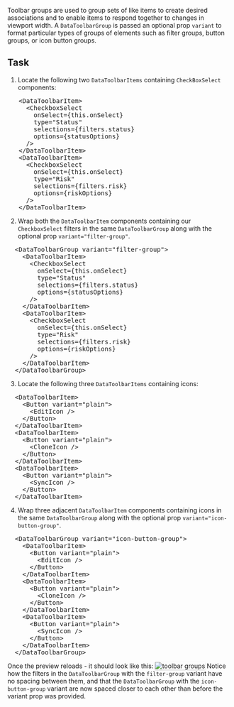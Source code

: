 Toolbar groups are used to group sets of like items to create desired associations and to enable items to respond together to changes in viewport width. A `DataToolbarGroup` is passed an optional prop `variant` to format particular types of groups of elements such as filter groups, button groups, or icon button groups.

## Task
1) Locate the following two `DataToolbarItems` containing `CheckBoxSelect` components:
<pre class="file">
   &lt;DataToolbarItem&gt;
     &lt;CheckboxSelect
       onSelect={this.onSelect}
       type=&quot;Status&quot;
       selections={filters.status}
       options={statusOptions}
     /&gt;
   &lt;/DataToolbarItem&gt;
   &lt;DataToolbarItem&gt;
     &lt;CheckboxSelect
       onSelect={this.onSelect}
       type=&quot;Risk&quot;
       selections={filters.risk}
       options={riskOptions}
     /&gt;
   &lt;/DataToolbarItem&gt;
</pre>

2) Wrap both the `DataToolbarItem` components containing our `CheckboxSelect` filters in the same `DataToolbarGroup` along with the optional prop `variant="filter-group"`.

<pre class="file" data-target="clipboard">
  &lt;DataToolbarGroup variant=&quot;filter-group&quot;&gt;
    &lt;DataToolbarItem&gt;
      &lt;CheckboxSelect
        onSelect={this.onSelect}
        type=&quot;Status&quot;
        selections={filters.status}
        options={statusOptions}
      /&gt;
    &lt;/DataToolbarItem&gt;
    &lt;DataToolbarItem&gt;
      &lt;CheckboxSelect
        onSelect={this.onSelect}
        type=&quot;Risk&quot;
        selections={filters.risk}
        options={riskOptions}
      /&gt;
    &lt;/DataToolbarItem&gt;
  &lt;/DataToolbarGroup&gt;
</pre>

3) Locate the following three `DataToolbarItems` containing icons:
<pre class="file">
  &lt;DataToolbarItem&gt;
    &lt;Button variant=&quot;plain&quot;&gt;
      &lt;EditIcon /&gt;
    &lt;/Button&gt;
  &lt;/DataToolbarItem&gt;
  &lt;DataToolbarItem&gt;
    &lt;Button variant=&quot;plain&quot;&gt;
      &lt;CloneIcon /&gt;
    &lt;/Button&gt;
  &lt;/DataToolbarItem&gt;
  &lt;DataToolbarItem&gt;
    &lt;Button variant=&quot;plain&quot;&gt;
      &lt;SyncIcon /&gt;
    &lt;/Button&gt;
  &lt;/DataToolbarItem&gt;
</pre>

4) Wrap three adjacent `DataToolbarItem` components containing icons in the same `DataToolbarGroup` along with the optional prop `variant="icon-button-group"`.

<pre class="file" data-target="clipboard">
  &lt;DataToolbarGroup variant=&quot;icon-button-group&quot;&gt;
    &lt;DataToolbarItem&gt;
      &lt;Button variant=&quot;plain&quot;&gt;
        &lt;EditIcon /&gt;
      &lt;/Button&gt;
    &lt;/DataToolbarItem&gt;
    &lt;DataToolbarItem&gt;
      &lt;Button variant=&quot;plain&quot;&gt;
        &lt;CloneIcon /&gt;
      &lt;/Button&gt;
    &lt;/DataToolbarItem&gt;
    &lt;DataToolbarItem&gt;
      &lt;Button variant=&quot;plain&quot;&gt;
        &lt;SyncIcon /&gt;
      &lt;/Button&gt;
    &lt;/DataToolbarItem&gt;
  &lt;/DataToolbarGroup&gt;
</pre>


Once the preview reloads - it should look like this:
<img src="toolbar-filter/assets/toolbar-groups.png" alt="toolbar groups" style="box-shadow: rgba(3, 3, 3, 0.2) 0px 1.25px 2.5px 0px;" />
Notice how the filters in the `DataToolbarGroup` with the `filter-group` variant have no spacing between them, and that the `DataToolbarGroup` with the `icon-button-group` variant are now spaced closer to each other than before the variant prop was provided.